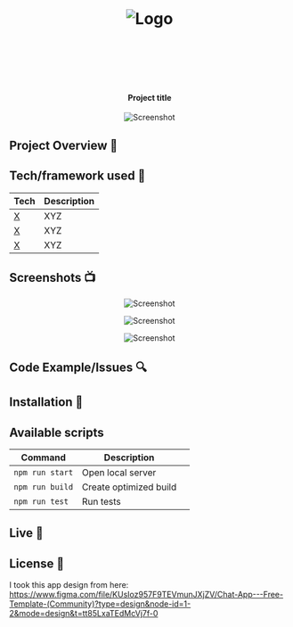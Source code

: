 <h1 align="center">

<br>

<p align="center">
<img src=""  alt="Logo">
</p>

<br>

<br>

</h1>

<h4 align="center">Project title</h4>

<p align="center">
  <a >
    <img src=""
         alt="Screenshot">
  </a>
</p>

## Project Overview 🎉

## Tech/framework used 🔧

| Tech   | Description |
| ------ | ----------- |
| [X](X) | XYZ         |
| [X](X) | XYZ         |
| [X](X) | XYZ         |

## Screenshots 📺

<p align="center">
    <img src="" alt="Screenshot">
</p>

<p align="center">
    <img src="" alt="Screenshot">
</p>

<p align="center">
    <img src="" alt="Screenshot">
</p>

## Code Example/Issues 🔍

## Installation 💾

## Available scripts

| Command         | Description            |     |
| --------------- | ---------------------- | --- |
| `npm run start` | Open local server      |     |
| `npm run build` | Create optimized build |     |
| `npm run test`  | Run tests              |     |

## Live 📍

## License 🔱

I took this app design from here: https://www.figma.com/file/KUsIoz957F9TEVmunJXjZV/Chat-App---Free-Template-(Community)?type=design&node-id=1-2&mode=design&t=tt85LxaTEdMcVj7f-0
